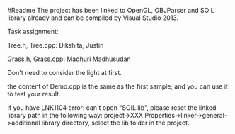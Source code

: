 #Readme
The project has been linked to OpenGL, OBJParser and SOIL library already and can be compiled by Visual Studio 2013.

Task assignment:

Tree.h, Tree.cpp: Dikshita, Justin

Grass.h, Grass.cpp: Madhuri Madhusudan

Don't need to consider the light at first.

the content of Demo.cpp is the same as the first sample, and you can use it to test your result.

If you have LNK1104 error: can't open "SOIL.lib", please reset the linked library path in the following way: project->XXX Properties->linker->general->additional library directory, select the lib folder in the project.

